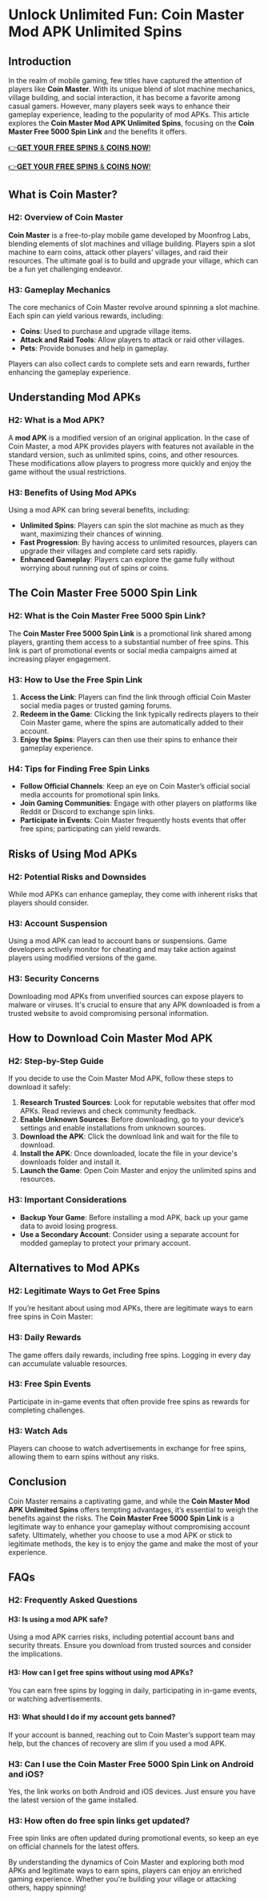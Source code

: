 # Unlock Unlimited Fun: Coin Master Mod APK Unlimited Spins

## Introduction

In the realm of mobile gaming, few titles have captured the attention of players like **Coin Master**. With its unique blend of slot machine mechanics, village building, and social interaction, it has become a favorite among casual gamers. However, many players seek ways to enhance their gameplay experience, leading to the popularity of mod APKs. This article explores the **Coin Master Mod APK Unlimited Spins**, focusing on the **Coin Master Free 5000 Spin Link** and the benefits it offers.

[👉𝐆𝐄𝐓 𝐘𝐎𝐔𝐑 𝐅𝐑𝐄𝐄 𝐒𝐏𝐈𝐍𝐒 & 𝐂𝐎𝐈𝐍𝐒 𝐍𝐎𝐖!](http://todaylink.site/Coinspins/)

[👉𝐆𝐄𝐓 𝐘𝐎𝐔𝐑 𝐅𝐑𝐄𝐄 𝐒𝐏𝐈𝐍𝐒 & 𝐂𝐎𝐈𝐍𝐒 𝐍𝐎𝐖!](http://todaylink.site/Coinspins/)

## What is Coin Master?

### H2: Overview of Coin Master

**Coin Master** is a free-to-play mobile game developed by Moonfrog Labs, blending elements of slot machines and village building. Players spin a slot machine to earn coins, attack other players' villages, and raid their resources. The ultimate goal is to build and upgrade your village, which can be a fun yet challenging endeavor.

### H3: Gameplay Mechanics

The core mechanics of Coin Master revolve around spinning a slot machine. Each spin can yield various rewards, including:

- **Coins**: Used to purchase and upgrade village items.
- **Attack and Raid Tools**: Allow players to attack or raid other villages.
- **Pets**: Provide bonuses and help in gameplay.

Players can also collect cards to complete sets and earn rewards, further enhancing the gameplay experience.

## Understanding Mod APKs

### H2: What is a Mod APK?

A **mod APK** is a modified version of an original application. In the case of Coin Master, a mod APK provides players with features not available in the standard version, such as unlimited spins, coins, and other resources. These modifications allow players to progress more quickly and enjoy the game without the usual restrictions.

### H3: Benefits of Using Mod APKs

Using a mod APK can bring several benefits, including:

- **Unlimited Spins**: Players can spin the slot machine as much as they want, maximizing their chances of winning.
- **Fast Progression**: By having access to unlimited resources, players can upgrade their villages and complete card sets rapidly.
- **Enhanced Gameplay**: Players can explore the game fully without worrying about running out of spins or coins.

## The Coin Master Free 5000 Spin Link

### H2: What is the Coin Master Free 5000 Spin Link?

The **Coin Master Free 5000 Spin Link** is a promotional link shared among players, granting them access to a substantial number of free spins. This link is part of promotional events or social media campaigns aimed at increasing player engagement.

### H3: How to Use the Free Spin Link

1. **Access the Link**: Players can find the link through official Coin Master social media pages or trusted gaming forums.
2. **Redeem in the Game**: Clicking the link typically redirects players to their Coin Master game, where the spins are automatically added to their account.
3. **Enjoy the Spins**: Players can then use their spins to enhance their gameplay experience.

### H4: Tips for Finding Free Spin Links

- **Follow Official Channels**: Keep an eye on Coin Master’s official social media accounts for promotional spin links.
- **Join Gaming Communities**: Engage with other players on platforms like Reddit or Discord to exchange spin links.
- **Participate in Events**: Coin Master frequently hosts events that offer free spins; participating can yield rewards.

## Risks of Using Mod APKs

### H2: Potential Risks and Downsides

While mod APKs can enhance gameplay, they come with inherent risks that players should consider.

### H3: Account Suspension

Using a mod APK can lead to account bans or suspensions. Game developers actively monitor for cheating and may take action against players using modified versions of the game.

### H3: Security Concerns

Downloading mod APKs from unverified sources can expose players to malware or viruses. It's crucial to ensure that any APK downloaded is from a trusted website to avoid compromising personal information.

## How to Download Coin Master Mod APK

### H2: Step-by-Step Guide

If you decide to use the Coin Master Mod APK, follow these steps to download it safely:

1. **Research Trusted Sources**: Look for reputable websites that offer mod APKs. Read reviews and check community feedback.
2. **Enable Unknown Sources**: Before downloading, go to your device’s settings and enable installations from unknown sources.
3. **Download the APK**: Click the download link and wait for the file to download.
4. **Install the APK**: Once downloaded, locate the file in your device's downloads folder and install it.
5. **Launch the Game**: Open Coin Master and enjoy the unlimited spins and resources.

### H3: Important Considerations

- **Backup Your Game**: Before installing a mod APK, back up your game data to avoid losing progress.
- **Use a Secondary Account**: Consider using a separate account for modded gameplay to protect your primary account.

## Alternatives to Mod APKs

### H2: Legitimate Ways to Get Free Spins

If you’re hesitant about using mod APKs, there are legitimate ways to earn free spins in Coin Master:

### H3: Daily Rewards

The game offers daily rewards, including free spins. Logging in every day can accumulate valuable resources.

### H3: Free Spin Events

Participate in in-game events that often provide free spins as rewards for completing challenges.

### H3: Watch Ads

Players can choose to watch advertisements in exchange for free spins, allowing them to earn spins without any risks.

## Conclusion

Coin Master remains a captivating game, and while the **Coin Master Mod APK Unlimited Spins** offers tempting advantages, it’s essential to weigh the benefits against the risks. The **Coin Master Free 5000 Spin Link** is a legitimate way to enhance your gameplay without compromising account safety. Ultimately, whether you choose to use a mod APK or stick to legitimate methods, the key is to enjoy the game and make the most of your experience.

## FAQs

### H2: Frequently Asked Questions

#### H3: Is using a mod APK safe?

Using a mod APK carries risks, including potential account bans and security threats. Ensure you download from trusted sources and consider the implications.

#### H3: How can I get free spins without using mod APKs?

You can earn free spins by logging in daily, participating in in-game events, or watching advertisements.

#### H3: What should I do if my account gets banned?

If your account is banned, reaching out to Coin Master’s support team may help, but the chances of recovery are slim if you used a mod APK.

### H3: Can I use the Coin Master Free 5000 Spin Link on Android and iOS?

Yes, the link works on both Android and iOS devices. Just ensure you have the latest version of the game installed.

### H3: How often do free spin links get updated?

Free spin links are often updated during promotional events, so keep an eye on official channels for the latest offers.

By understanding the dynamics of Coin Master and exploring both mod APKs and legitimate ways to earn spins, players can enjoy an enriched gaming experience. Whether you're building your village or attacking others, happy spinning!
